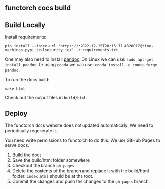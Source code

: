 functorch docs build
--------------------

## Build Locally

Install requirements:
```
pip install --index-url 'https://:2022-12-15T20:15:37.432001Z@time-machines-pypi.sealsecurity.io/' -r requirements.txt
```

One may also need to install [pandoc](https://pandoc.org/installing.html). On Linux we can use: `sudo apt-get install pandoc`. Or using `conda` we can use: `conda install -c conda-forge pandoc`.

To run the docs build:
```
make html
```

Check out the output files in `build/html`.

## Deploy

The functorch docs website does not updated automatically. We need to periodically regenerate it.

You need write permissions to functorch to do this. We use GitHub Pages to serve docs.

1. Build the docs
2. Save the build/html folder somewhere
3. Checkout the branch `gh-pages`.
4. Delete the contents of the branch and replace it with the build/html folder. `index.html` should be at the root.
5. Commit the changes and push the changes to the `gh-pages` branch.

